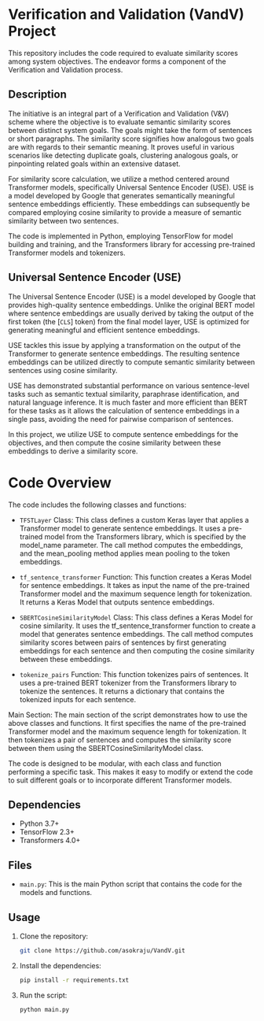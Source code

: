# Verification and Validation (VandV) Project

This repository includes the code required to evaluate similarity scores among system objectives. The endeavor forms a component of the Verification and Validation process.

## Description

The initiative is an integral part of a Verification and Validation (V&V) scheme where the objective is to evaluate semantic similarity scores between distinct system goals. The goals might take the form of sentences or short paragraphs. The similarity score signifies how analogous two goals are with regards to their semantic meaning. It proves useful in various scenarios like detecting duplicate goals, clustering analogous goals, or pinpointing related goals within an extensive dataset.

For similarity score calculation, we utilize a method centered around Transformer models, specifically Universal Sentence Encoder (USE). USE is a model developed by Google that generates semantically meaningful sentence embeddings efficiently. These embeddings can subsequently be compared employing cosine similarity to provide a measure of semantic similarity between two sentences.

The code is implemented in Python, employing TensorFlow for model building and training, and the Transformers library for accessing pre-trained Transformer models and tokenizers.

## Universal Sentence Encoder (USE)

The Universal Sentence Encoder (USE) is a model developed by Google that provides high-quality sentence embeddings. Unlike the original BERT model where sentence embeddings are usually derived by taking the output of the first token (the [`CLS`] token) from the final model layer, USE is optimized for generating meaningful and efficient sentence embeddings.

USE tackles this issue by applying a transformation on the output of the Transformer to generate sentence embeddings. The resulting sentence embeddings can be utilized directly to compute semantic similarity between sentences using cosine similarity.

USE has demonstrated substantial performance on various sentence-level tasks such as semantic textual similarity, paraphrase identification, and natural language inference. It is much faster and more efficient than BERT for these tasks as it allows the calculation of sentence embeddings in a single pass, avoiding the need for pairwise comparison of sentences.

In this project, we utilize USE to compute sentence embeddings for the objectives, and then compute the cosine similarity between these embeddings to derive a similarity score.

# Code Overview

The code includes the following classes and functions:

- `TFSTLayer` Class: This class defines a custom Keras layer that applies a Transformer model to generate sentence embeddings. It uses a pre-trained model from the Transformers library, which is specified by the model_name parameter. The call method computes the embeddings, and the mean_pooling method applies mean pooling to the token embeddings.

- `tf_sentence_transformer` Function: This function creates a Keras Model for sentence embeddings. It takes as input the name of the pre-trained Transformer model and the maximum sequence length for tokenization. It returns a Keras Model that outputs sentence embeddings.

- `SBERTCosineSimilarityModel` Class: This class defines a Keras Model for cosine similarity. It uses the tf_sentence_transformer function to create a model that generates sentence embeddings. The call method computes similarity scores between pairs of sentences by first generating embeddings for each sentence and then computing the cosine similarity between these embeddings.

- `tokenize_pairs` Function: This function tokenizes pairs of sentences. It uses a pre-trained BERT tokenizer from the Transformers library to tokenize the sentences. It returns a dictionary that contains the tokenized inputs for each sentence.

Main Section: The main section of the script demonstrates how to use the above classes and functions. It first specifies the name of the pre-trained Transformer model and the maximum sequence length for tokenization. It then tokenizes a pair of sentences and computes the similarity score between them using the SBERTCosineSimilarityModel class.

The code is designed to be modular, with each class and function performing a specific task. This makes it easy to modify or extend the code to suit different goals or to incorporate different Transformer models.

## Dependencies

- Python 3.7+
- TensorFlow 2.3+
- Transformers 4.0+

## Files

- `main.py`: This is the main Python script that contains the code for the models and functions.

## Usage

1. Clone the repository:

    ```bash
    git clone https://github.com/asokraju/VandV.git
    ```


2.  Install the dependencies:
    ```bash
    pip install -r requirements.txt
    ```

3. Run the script:
    ```bash
    python main.py
    ```
